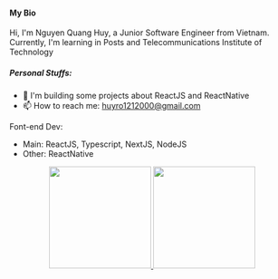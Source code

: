 #### My Bio  
<!-- <img src="https://media.giphy.com/media/hvRJCLFzcasrR4ia7z/giphy.gif" width="10px"> -->

Hi, I'm Nguyen Quang Huy, a Junior Software Engineer from Vietnam. Currently, I'm learning in Posts and Telecommunications Institute of Technology

##### **Personal Stuffs:**

- 🌱 I'm building some projects about ReactJS and ReactNative
- 📫  How to reach me: huyro1212000@gmail.com

Font-end Dev: 

- Main: ReactJS, Typescript, NextJS, NodeJS
- Other: ReactNative

<p align="center" margin-top=30px>
<a href="https://github.com/huynguyen1212">
  <img height="180em" src="https://github-readme-stats-eight-theta.vercel.app/api?username=huynguyen1212&show_icons=true&theme=algolia&include_all_commits=true&count_private=true"/>
  <img height="180em" src="https://github-readme-stats-eight-theta.vercel.app/api/top-langs/?username=huynguyen1212&layout=compact&langs_count=8&theme=algolia"/>
</a>
</p>
